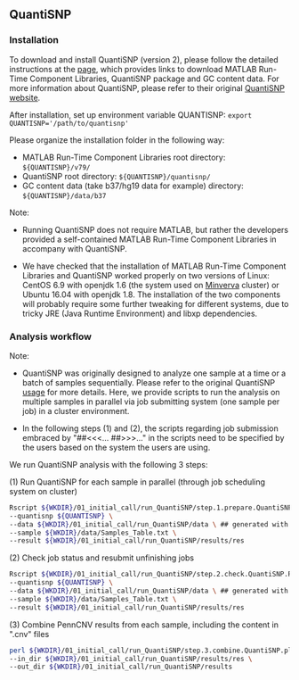 ## QuantiSNP

### Installation

To download and install QuantiSNP (version 2), please follow the detailed instructions at the [page](https://sites.google.com/site/quantisnp/downloads), which provides links to download MATLAB Run-Time Component Libraries, QuantiSNP package and GC content data. For more information about QuantiSNP, please refer to their original [QuantiSNP website](https://sites.google.com/site/quantisnp/home).

After installation, set up environment variable QUANTISNP: `export QUANTISNP='/path/to/quantisnp'`

Please organize the installation folder in the following way:

- MATLAB Run-Time Component Libraries root directory: `${QUANTISNP}/v79/`
- QuantiSNP root directory: `${QUANTISNP}/quantisnp/`
- GC content data (take b37/hg19 data for example) directory: `${QUANTISNP}/data/b37`

Note:

- Running QuantiSNP does not require MATLAB, but rather the developers provided a self-contained MATLAB Run-Time Component Libraries in accompany with QuantiSNP.

- We have checked that the installation of MATLAB Run-Time Component Libraries and QuantiSNP worked properly on two versions of Linux: CentOS 6.9 with openjdk 1.6 (the system used on [Minverva](https://hpc.mssm.edu/) cluster) or Ubuntu 16.04 with openjdk 1.8. The installation of the two components will probably require some further tweaking for different systems, due to tricky JRE (Java Runtime Environment) and libxp dependencies.

### Analysis workflow

Note: 

- QuantiSNP was originally designed to analyze one sample at a time or a batch of samples sequentially. Please refer to the original QuantiSNP [usage](https://sites.google.com/site/quantisnp/howto) for more details. Here, we provide scripts to run the analysis on multiple samples in parallel via job submitting system (one sample per job) in a cluster environment. 

- In the following steps (1) and (2), the scripts regarding job submission embraced by "##<<<... ##>>>..." in the scripts need to be specified by the users based on the system the users are using.

We run QuantiSNP analysis with the following 3 steps:

(1) Run QuantiSNP for each sample in parallel (through job scheduling system on cluster)
```sh
Rscript ${WKDIR}/01_initial_call/run_QuantiSNP/step.1.prepare.QuantiSNP.R \
--quantisnp ${QUANTISNP} \
--data ${WKDIR}/01_initial_call/run_QuantiSNP/data \ ## generated with finalreport_to_QuantiSNP.pl
--sample ${WKDIR}/data/Samples_Table.txt \
--result ${WKDIR}/01_initial_call/run_QuantiSNP/results/res
```


(2) Check job status and resubmit unfinishing jobs
```sh
Rscript ${WKDIR}/01_initial_call/run_QuantiSNP/step.2.check.QuantiSNP.R \
--quantisnp ${QUANTISNP} \
--data ${WKDIR}/01_initial_call/run_QuantiSNP/data \ ## generated with finalreport_to_QuantiSNP.pl
--sample ${WKDIR}/data/Samples_Table.txt \
--result ${WKDIR}/01_initial_call/run_QuantiSNP/results/res
```

(3) Combine PennCNV results from each sample, including the content in ".cnv" files
```sh
perl ${WKDIR}/01_initial_call/run_QuantiSNP/step.3.combine.QuantiSNP.pl \
--in_dir ${WKDIR}/01_initial_call/run_QuantiSNP/results/res \
--out_dir ${WKDIR}/01_initial_call/run_QuantiSNP/results
```

